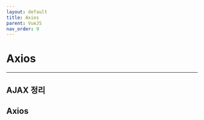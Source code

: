 ```yaml
---
layout: default
title: Axios
parent: VueJS
nav_order: 9
---
```


# Axios

---

## AJAX 정리

## Axios
